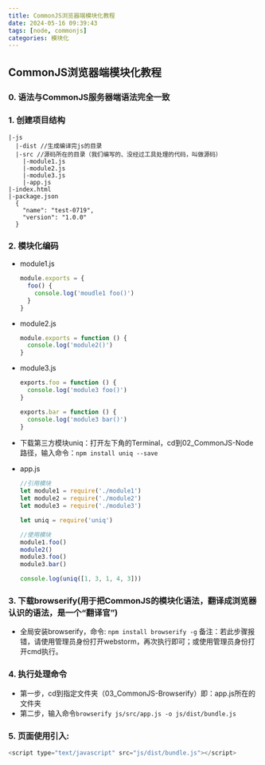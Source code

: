 ```yaml
---
title: CommonJS浏览器端模块化教程
date: 2024-05-16 09:39:43
tags: [node, commonjs]
categories: 模块化
---
```


## CommonJS浏览器端模块化教程

### 0. 语法与CommonJS服务器端语法完全一致

### 1. 创建项目结构

  ```
  |-js
    |-dist //生成编译完js的目录
    |-src //源码所在的目录（我们编写的、没经过工具处理的代码，叫做源码）
      |-module1.js
      |-module2.js
      |-module3.js
      |-app.js
  |-index.html
  |-package.json
    {
      "name": "test-0719",
      "version": "1.0.0"
    }
  ```

### 2. 模块化编码

  * module1.js
    ```js
    module.exports = {
      foo() {
        console.log('moudle1 foo()')
      }
    }
    ```
  * module2.js
    ```js
    module.exports = function () {
      console.log('module2()')
    }
    ```
  * module3.js
    ```js
    exports.foo = function () {
      console.log('module3 foo()')
    }
    
    exports.bar = function () {
      console.log('module3 bar()')
    }
    ```
  * 下载第三方模块uniq：打开左下角的Terminal，cd到02_CommonJS-Node路径，输入命令：```npm install uniq --save```
  
  * app.js
    ```js
    //引用模块
    let module1 = require('./module1')
    let module2 = require('./module2')
    let module3 = require('./module3')
    
    let uniq = require('uniq')
    
    //使用模块
    module1.foo()
    module2()
    module3.foo()
    module3.bar()
    
    console.log(uniq([1, 3, 1, 4, 3]))
    ```

### 3. 下载browserify(用于把CommonJS的模块化语法，翻译成浏览器认识的语法，是一个“翻译官”)
  * 全局安装browserify，命令: ```npm install browserify -g```
    备注：若此步骤报错，请使用管理员身份打开webstorm，再次执行即可；或使用管理员身份打开cmd执行。

### 4. 执行处理命令
  * 第一步，cd到指定文件夹（03_CommonJS-Browserify）即：app.js所在的文件夹
  * 第二步，输入命令```browserify js/src/app.js -o js/dist/bundle.js```

### 5. 页面使用引入:
  ```js
  <script type="text/javascript" src="js/dist/bundle.js"></script> 
  ```

